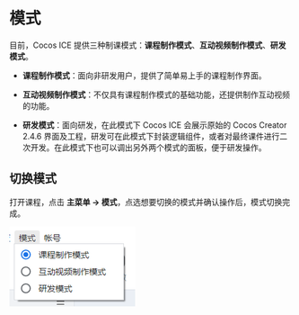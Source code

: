 # 模式

目前，Cocos ICE 提供三种制课模式：**课程制作模式**、**互动视频制作模式**、**研发模式**。

- **课程制作模式**：面向非研发用户，提供了简单易上手的课程制作界面。

- **互动视频制作模式**：不仅具有课程制作模式的基础功能，还提供制作互动视频的功能。

- **研发模式**：面向研发，在此模式下 Cocos ICE 会展示原始的 Cocos Creator 2.4.6 界面及工程，研发可在此模式下封装逻辑组件，或者对最终课件进行二次开发。在此模式下也可以调出另外两个模式的面板，便于研发操作。

## 切换模式

打开课程，点击 **主菜单 -> 模式**，点选想要切换的模式并确认操作后，模式切换完成。

![模式切换](../img/Mode_switch.png)